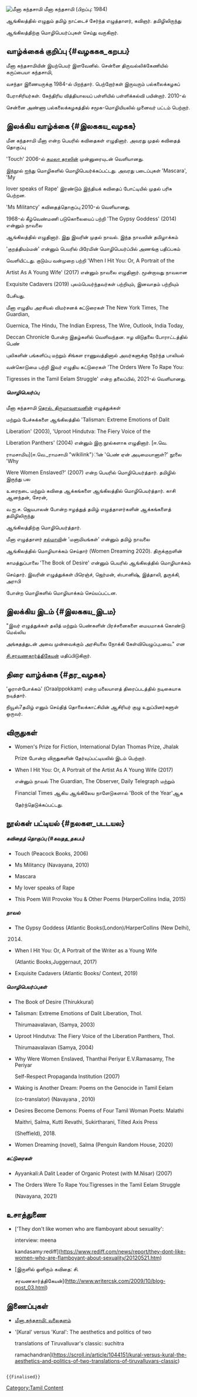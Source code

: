 ![மீனா கந்தசாமி](மீனா_கந்தசாமி.png "மீனா கந்தசாமி") மீனா கந்தசாமி (பிறப்பு: 1984)
ஆங்கிலத்தில் எழுதும் தமிழ் நாட்டைச் சேர்ந்த எழுத்தாளர், கவிஞர். தமிழிலிருந்து
ஆங்கிலத்திற்கு மொழிபெயர்ப்புகள் செய்து வருகிறார்.

## வாழ்க்கைக் குறிப்பு {#வழககக_கறபப}

மீனா கந்தசாமியின் இயற்பெயர் இளவேனில். சென்னை திருவல்லிக்கேணியில் கருப்பையா கந்தசாமி,
வசந்தா இணையருக்கு 1984-ல் பிறந்தார். பெற்றோர்கள் இருவரும் பல்கலைக்கழகப்
பேராசிரியர்கள். கேந்திரிய வித்தியாலயப் பள்ளியில் பள்ளிக்கல்வி பயின்றார். 2010-ல்
சென்னை அண்ணா பல்கலைக்கழகத்தில் சமூக-மொழியியலில் முனைவர் பட்டம் பெற்றார்.

## இலக்கிய வாழ்க்கை {#இலககய_வழகக}

மீன கந்தசாமி மீனா என்ற பெயரில் கவிதைகள் எழுதினார். அவரது முதல் கவிதைத் தொகுப்பு
\'Touch\' 2006-ல் [கமலா தாஸின்](கமலாதாஸ் "wikilink") முன்னுரையுடன் வெளியானது.
இந்நூல் ஐந்து மொழிகளில் மொழிபெயர்க்கப்பட்டது. அவரது படைப்புகள் \'Mascara\', \'My
lover speaks of Rape\' இரண்டும் இந்தியக் கவிதைப் போட்டியில் முதல் பரிசு பெற்றன.
\'Ms Militancy\' கவிதைத்தொகுப்பு 2010-ல் வெளியானது.

1968-ல் கீழ்வெண்மணி படுகொலையைப் பற்றி \'The Gypsy Goddess\' (2014) என்னும் நாவலை
ஆங்கிலத்தில் எழுதினார். இது இவரின் முதல் நாவல். இந்த நாவலின் தமிழாக்கம்
\'குறத்தியம்மன்\' என்னும் பெயரில் பிரேமின் மொழிபெயர்ப்பில் அணங்கு பதிப்பகம்
வெளியிட்டது. குடும்ப வன்முறை பற்றி \'When I Hit You: Or, A Portrait of the
Artist As A Young Wife\' (2017) என்னும் நாவலை எழுதினார். மூன்றாவது நாவலான
Exquisite Cadavers (2019) புலம்பெயர்ந்தவர்கள் பற்றியும், இனவாதம் பற்றியும்
பேசியது.

மீனா எழுதிய அரசியல் விமர்சனக் கட்டுரைகள் The New York Times, The Guardian,
Guernica, The Hindu, The Indian Express, The Wire, Outlook, India Today,
Deccan Chronicle போன்ற இதழ்களில் வெளிவந்தன. ஈழ விடுதலை போராட்டத்தில் பெண்
புலிகளின் பங்களிப்பு மற்றும் சிங்கள ராணுவத்தினால் அவர்களுக்கு நேர்ந்த பாலியல்
வன்கொடுமை பற்றி இவர் எழுதிய கட்டுரைகள் \'The Orders Were To Rape You:
Tigresses in the Tamil Eelam Struggle\' என்ற தலைப்பில், 2021-ல் வெளியானது.

##### மொழிபெயர்ப்பு

மீனா கந்தசாமி [தொல். திருமாவளவனின்](தொல்._திருமாவளவன் "wikilink") எழுத்துக்கள்
மற்றும் பேச்சுக்களை ஆங்கிலத்தில் \'Talisman: Extreme Emotions of Dalit
Liberation\' (2003), \'Uproot Hindutva: The Fiery Voice of the
Liberation Panthers\' (2004) என்னும் இரு நூல்களாக எழுதினார். [ஈ.வெ.
ராமசாமிய](ஈ.வெ._ராமசாமி "wikilink")ின் \'பெண் ஏன் அடிமையானாள்?\' நூலை 'Why
Were Women Enslaved?' (2007) என்ற பெயரில் மொழிபெயர்த்தார். தமிழில் இருந்து பல
உரைநடை மற்றும் கவிதை ஆக்கங்களை ஆங்கிலத்தில் மொழிபெயர்த்தார். காசி ஆனந்தன், சேரன்,
வ.ஐ.ச. ஜெயபாலன் போன்ற ஈழத்துத் தமிழ் எழுத்தாளர்களின் ஆக்கங்களைத் தமிழிலிருந்து
ஆங்கிலத்திற்கு மொழிபெயர்த்தார்.

மீனா எழுத்தாளர் [சல்மாவ](சல்மா "wikilink")ின் \'மனாமியங்கள்\' என்னும் தமிழ் நாவலை
ஆங்கிலத்தில் மொழியாக்கம் செய்தார் (Women Dreaming 2020). திருக்குறளின்
காமத்துப்பாலை \'The Book of Desire\' என்னும் பெயரில் ஆங்கிலத்தில் மொழியாக்கம்
செய்தார். இவரின் எழுத்துக்கள் பிரெஞ்ச், ஜெர்மன், ஸ்பானிஷ், இத்தாலி, துருக்கி, அராபி
போன்ற மொழிகளில் மொழியாக்கம் செய்யப்பட்டன.

## இலக்கிய இடம் {#இலககய_இடம}

"இவர் எழுத்துக்கள் தலித் மற்றும் பெண்களின் பிர‌ச்சனைகளை மையமாகக் கொண்டு மெல்லிய
அங்கதத்துடன் அவை முன்வைக்கும் அரசியலை நோக்கி கேள்வியெழுப்புபவை." என
[சி.சரவணகார்த்திகேயன்](சி.சரவணகார்த்திகேயன் "wikilink") மதிப்பிடுகிறார்.

## திரை வாழ்க்கை {#தர_வழகக}

'ஓராள்போக்கம்' (Oraalppokkam) என்ற மலையாளத் திரைப்படத்தில் நடிகையாக நடித்தார்.
நியூஸ்7தமிழ் எனும் செய்தித் தொலைக்காட்சியின் ஆசிரியர் குழு உறுப்பினர்களுள் ஒருவர்.

## விருதுகள்

-   Women\'s Prize for Fiction, International Dylan Thomas Prize, Jhalak
    Prize போன்ற விருதுகளின் தேர்வுப்பட்டியலில் இடம் பெற்றார்.
-   When I Hit You: Or, A Portrait of the Artist As A Young Wife (2017)
    என்னும் நாவல் The Guardian, The Observer, Daily Telegraph மற்றும்
    Financial Times ஆகிய ஆங்கிலேய நாளேடுகளால் \'Book of the Year\'ஆக
    தேர்ந்தெடுக்கப்பட்டது.

## நூல்கள் பட்டியல் {#நலகள_படடயல}

##### கவிதைத் தொகுப்பு {#கவதத_தகபப}

-   Touch (Peacock Books, 2006)
-   Ms Militancy (Navayana, 2010)
-   Mascara
-   My lover speaks of Rape
-   This Poem Will Provoke You & Other Poems (HarperCollins India, 2015)

##### நாவல்

-   The Gypsy Goddess (Atlantic Books(London)/HarperCollins (New Delhi),
    2014)
-   When I Hit You: Or, A Portrait of the Writer as a Young Wife
    (Atlantic Books,Juggernaut, 2017)
-   Exquisite Cadavers (Atlantic Books/ Context, 2019)

##### மொழிபெயர்ப்புகள்

-   The Book of Desire (Thirukkural)
-   Talisman: Extreme Emotions of Dalit Liberation, Thol.
    Thirumaavalavan, (Samya, 2003)
-   Uproot Hindutva: The Fiery Voice of the Liberation Panthers, Thol.
    Thirumaavalavan (Samya, 2004)
-   Why Were Women Enslaved, Thanthai Periyar E.V.Ramasamy, The Periyar
    Self-Respect Propaganda Institution (2007)
-   Waking is Another Dream: Poems on the Genocide in Tamil Eelam
    (co-translator) (Navayana , 2010)
-   Desires Become Demons: Poems of Four Tamil Woman Poets: Malathi
    Maithri, Salma, Kutti Revathi, Sukirtharani, Tilted Axis Press
    (Sheffield), 2018.
-   Women Dreaming (novel), Salma (Penguin Random House, 2020)

##### கட்டுரைகள்

-   Ayyankali:A Dalit Leader of Organic Protest (with M.Nisar) (2007)
-   The Orders Were To Rape You:Tigresses in the Tamil Eelam Struggle
    (Navayana, 2021)

## உசாத்துணை

-   [\'They don\'t like women who are flamboyant about sexuality\':
    interview: meena
    kandasamy:rediff](https://www.rediff.com/news/report/they-dont-like-women-who-are-flamboyant-about-sexuality/20120521.htm)
-   [இருளில் ஒளிரும் கவிதை: சி.
    சரவணகார்த்திகேயன்](http://www.writercsk.com/2009/10/blog-post_03.html)

## இணைப்புகள்

-   [மீனா கந்தசாமி: வலைதளம்](https://www.kandasamy.co.uk/about)
-   '[Kural' versus 'Kural': The aesthetics and politics of two
    translations of Tiruvalluvar's classic: suchitra
    ramachandran](https://scroll.in/article/1044151/kural-versus-kural-the-aesthetics-and-politics-of-two-translations-of-tiruvalluvars-classic)

```{=mediawiki}
{{Finalised}}
```
[Category:Tamil Content](Category:Tamil_Content "wikilink")
